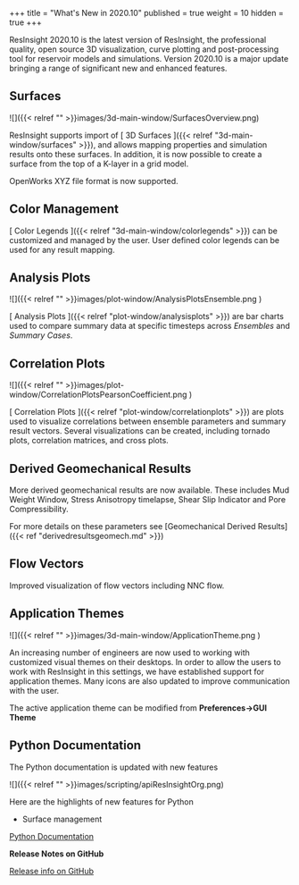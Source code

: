 +++
title = "What's New in 2020.10"
published = true
weight = 10
hidden = true
+++

ResInsight 2020.10 is the latest version of ResInsight, the professional quality, open source 3D visualization, curve plotting and post-processing tool for reservoir models and simulations. Version 2020.10 is a major update bringing a range of significant new and enhanced features.

## Surfaces
![]({{< relref "" >}}images/3d-main-window/SurfacesOverview.png)

ResInsight supports import of [ 3D Surfaces ]({{< relref "3d-main-window/surfaces" >}}), and allows mapping properties and simulation results onto these surfaces. In addition, it is now possible to create a surface from the top of a K-layer in a grid model.

OpenWorks XYZ file format is now supported. 

## Color Management

[ Color Legends ]({{< relref "3d-main-window/colorlegends" >}}) can be customized and managed by the user. User defined color legends can be used for any result mapping.

## Analysis Plots
![]({{< relref "" >}}images/plot-window/AnalysisPlotsEnsemble.png )

[ Analysis Plots ]({{< relref "plot-window/analysisplots" >}}) are bar charts used to compare summary data at specific timesteps across *Ensembles* and *Summary Cases*.

## Correlation Plots
![]({{< relref "" >}}images/plot-window/CorrelationPlotsPearsonCoefficient.png )

[ Correlation Plots ]({{< relref "plot-window/correlationplots" >}}) are plots used to visualize correlations between ensemble parameters and summary result vectors.
Several visualizations can be created, including tornado plots, correlation matrices, and cross plots.

## Derived Geomechanical Results

More derived geomechanical results are now available. These includes Mud Weight Window, Stress Anisotropy timelapse, Shear Slip Indicator and Pore Compressibility.

For more details on these parameters see [Geomechanical Derived Results]({{< ref "derivedresultsgeomech.md" >}})

## Flow Vectors

Improved visualization of flow vectors including NNC flow.


## Application Themes

![]({{< relref "" >}}images/3d-main-window/ApplicationTheme.png )

An increasing number of engineers are now used to working with customized visual themes on their desktops. In order to allow the users to work with ResInsight in this settings, we have established support for application themes. Many icons are also updated to improve communication with the user.

The active application theme can be modified from **Preferences->GUI Theme**

## Python Documentation
The Python documentation is updated with new features

![]({{< relref "" >}}images/scripting/apiResInsightOrg.png)

Here are the highlights of new features for Python

- Surface management


[ Python Documentation ](https://api.resinsight.org)


**Release Notes on GitHub**

[Release info on GitHub](https://github.com/OPM/ResInsight/releases/)
